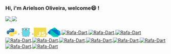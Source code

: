 ### Hi, i'm Arielson Oliveira, welcome😄 ! 
 <div>
  <a href="https://github.com/AryelDevops">
  <img height="180em" src="https://github-readme-stats.vercel.app/api?username=AryelDevops&show_icons=true&theme=dracula&include_all_commits=true&count_private=true"/>
  <img height="180em" src="https://github-readme-stats.vercel.app/api/top-langs/?username=AryelDevops&layout=compact&langs_count=7&theme=dracula"/>
</div>
<div style="display: inline_block"><br>
  <img align="center" alt="Rafa-Python" height="30" width="40" src="https://raw.githubusercontent.com/devicons/devicon/master/icons/python/python-original.svg">
  <img align="center" alt="Rafa-Go" height="30" width="40" src="https://raw.githubusercontent.com/devicons/devicon/master/icons/go/go-original.svg">
  <img align="center" alt="Rafa-Js" height="30" width="40" src="https://raw.githubusercontent.com/devicons/devicon/master/icons/javascript/javascript-plain.svg">
  <img align="center" alt="Rafa-Dart" height="30" width="40" src="https://raw.githubusercontent.com/devicons/devicon/master/icons/dart/dart-original.svg">
  <img align="center" alt="Rafa-Dart" height="30" width="40" src='https://cdn.jsdelivr.net/gh/devicons/devicon/icons/amazonwebservices/amazonwebservices-original-wordmark.svg'>
  <img align="center" alt="Rafa-Dart" height="30" width="40" src='https://cdn.jsdelivr.net/gh/devicons/devicon/icons/ansible/ansible-original.svg'>
  <img align="center" alt="Rafa-Dart" height="30" width="40" src='https://cdn.jsdelivr.net/gh/devicons/devicon/icons/azure/azure-original.svg'>
  <img align="center" alt="Rafa-Dart" height="30" width="40" src='https://cdn.jsdelivr.net/gh/devicons/devicon/icons/bash/bash-original.svg'>
 <img align="center" alt="Rafa-Dart" height="30" width="40" src='https://cdn.jsdelivr.net/gh/devicons/devicon/icons/docker/docker-original.svg'>
 <img align="center" alt="Rafa-Dart" height="30" width="40" src='https://cdn.jsdelivr.net/gh/devicons/devicon/icons/gitlab/gitlab-original.svg'>
 <img align="center" alt="Rafa-Dart" height="30" width="40" src='https://cdn.jsdelivr.net/gh/devicons/devicon/icons/go/go-original.svg'>
 <img align="center" alt="Rafa-Dart" height="30" width="40" src='https://cdn.jsdelivr.net/gh/devicons/devicon/icons/grafana/grafana-original.svg'>
 <img align="center" alt="Rafa-Dart" height="30" width="40" src='https://cdn.jsdelivr.net/gh/devicons/devicon/icons/splunk/splunk-original.svg'>
 <img align="center" alt="Rafa-Dart" height="30" width="40" src='https://cdn.jsdelivr.net/gh/devicons/devicon/icons/terraform/terraform-plan.svg'>
 <img align="center" alt="Rafa-Dart" height="30" width="40" src='https://cdn.jsdelivr.net/gh/devicons/devicon/icons/kubernetes/kubernetes-plan.svg'>
</div>
